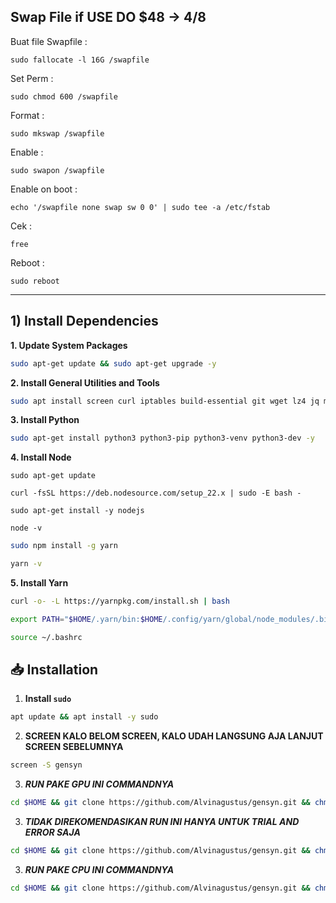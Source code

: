## Swap File if USE DO $48 -> 4/8 
Buat file Swapfile :
```
sudo fallocate -l 16G /swapfile
```

Set Perm : 
```
sudo chmod 600 /swapfile
```

Format :
```
sudo mkswap /swapfile
```

Enable : 
```
sudo swapon /swapfile
```

Enable on boot : 
```
echo '/swapfile none swap sw 0 0' | sudo tee -a /etc/fstab
```

Cek :
```
free
```

Reboot :
```
sudo reboot
```

---

## 1) Install Dependencies
**1. Update System Packages**
```bash
sudo apt-get update && sudo apt-get upgrade -y
```
**2. Install General Utilities and Tools**
```bash
sudo apt install screen curl iptables build-essential git wget lz4 jq make gcc nano automake autoconf tmux htop nvme-cli libgbm1 pkg-config libssl-dev libleveldb-dev tar clang bsdmainutils ncdu unzip libleveldb-dev  -y
```

**3. Install Python**
```bash
sudo apt-get install python3 python3-pip python3-venv python3-dev -y
```

**4. Install Node**
```
sudo apt-get update
```
```
curl -fsSL https://deb.nodesource.com/setup_22.x | sudo -E bash -
```
```
sudo apt-get install -y nodejs
```
```
node -v
```
```bash
sudo npm install -g yarn
```
```bash
yarn -v
```

**5. Install Yarn**
```bash
curl -o- -L https://yarnpkg.com/install.sh | bash
```
```bash
export PATH="$HOME/.yarn/bin:$HOME/.config/yarn/global/node_modules/.bin:$PATH"
```
```bash
source ~/.bashrc
```



## 📥 Installation

1. **Install `sudo`**
```bash
apt update && apt install -y sudo
```
2. **SCREEN KALO BELOM SCREEN, KALO UDAH LANGSUNG AJA LANJUT SCREEN SEBELUMNYA** 
```bash
screen -S gensyn
```
3. ***RUN PAKE GPU INI COMMANDNYA***
```bash
cd $HOME && git clone https://github.com/Alvinagustus/gensyn.git && chmod +x gensyn/gensyn.sh && source ./gensyn/gensyn.sh
```
3. ***TIDAK DIREKOMENDASIKAN RUN INI HANYA UNTUK TRIAL AND ERROR SAJA***
```bash
cd $HOME && git clone https://github.com/Alvinagustus/gensyn.git && chmod +x gensyn/gensyn-test.sh && source ./gensyn/gensyn-test.sh
```
3. ***RUN PAKE CPU INI COMMANDNYA***
```bash
cd $HOME && git clone https://github.com/Alvinagustus/gensyn.git && chmod +x gensyn/gensyn-cpu.sh && source ./gensyn/gensyn-cpu.sh
```
